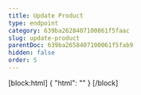 ```yaml
---
title: Update Product
type: endpoint
category: 639ba2628407100061f5faac
slug: update-product
parentDoc: 639ba2658407100061f5fab9
hidden: false
order: 5
---
```

[block:html]
{
  "html": "<style>\n.LanguagePicker-divider { \n  display: none; }\n  \n[title=\"Toggle library\"] { \n  display: none; }\n</style>"
}
[/block]
